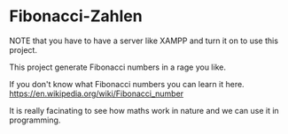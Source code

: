 # Fibonacci-Zahlen

NOTE that you have to have a server like XAMPP and turn it on to use this project.

This project generate Fibonacci numbers in a rage you like. 

If you don't know what Fibonacci numbers you can learn it here. https://en.wikipedia.org/wiki/Fibonacci_number

It is really facinating to see how maths work in nature and we can use it in programming. 
